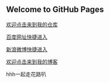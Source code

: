## Welcome to GitHub Pages

[欢迎点击来到我的仓库](https://github.com/Beierchen22/belle.github.io)

[百度网址快捷进入](https://www.baidu.com)

[新浪微博快捷进入](https://weibo.com)

[欢迎点击来到我的博客](https://beierchen22.github.io/belle.github.io/)

hhh一起走花路叭
